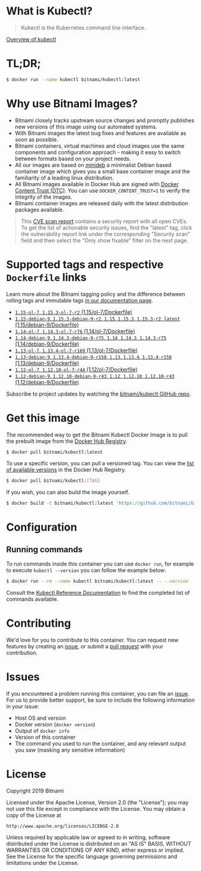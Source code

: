 
# What is Kubectl?

> Kubectl is the Kubernetes command line interface.

[Overview of kubectl](https://kubernetes.io/docs/reference/kubectl/overview/)

# TL;DR;

```bash
$ docker run --name kubectl bitnami/kubectl:latest
```

# Why use Bitnami Images?

* Bitnami closely tracks upstream source changes and promptly publishes new versions of this image using our automated systems.
* With Bitnami images the latest bug fixes and features are available as soon as possible.
* Bitnami containers, virtual machines and cloud images use the same components and configuration approach - making it easy to switch between formats based on your project needs.
* All our images are based on [minideb](https://github.com/bitnami/minideb) a minimalist Debian based container image which gives you a small base container image and the familiarity of a leading linux distribution.
* All Bitnami images available in Docker Hub are signed with [Docker Content Trust (DTC)](https://docs.docker.com/engine/security/trust/content_trust/). You can use `DOCKER_CONTENT_TRUST=1` to verify the integrity of the images.
* Bitnami container images are released daily with the latest distribution packages available.


> This [CVE scan report](https://quay.io/repository/bitnami/kubectl?tab=tags) contains a security report with all open CVEs. To get the list of actionable security issues, find the "latest" tag, click the vulnerability report link under the corresponding "Security scan" field and then select the "Only show fixable" filter on the next page.

# Supported tags and respective `Dockerfile` links

Learn more about the Bitnami tagging policy and the difference between rolling tags and immutable tags [in our documentation page](https://docs.bitnami.com/containers/how-to/understand-rolling-tags-containers/).


* [`1.15-ol-7`, `1.15.3-ol-7-r2` (1.15/ol-7/Dockerfile)](https://github.com/bitnami/bitnami-docker-kubectl/blob/1.15.3-ol-7-r2/1.15/ol-7/Dockerfile)
* [`1.15-debian-9`, `1.15.3-debian-9-r2`, `1.15`, `1.15.3`, `1.15.3-r2`, `latest` (1.15/debian-9/Dockerfile)](https://github.com/bitnami/bitnami-docker-kubectl/blob/1.15.3-debian-9-r2/1.15/debian-9/Dockerfile)
* [`1.14-ol-7`, `1.14.3-ol-7-r76` (1.14/ol-7/Dockerfile)](https://github.com/bitnami/bitnami-docker-kubectl/blob/1.14.3-ol-7-r76/1.14/ol-7/Dockerfile)
* [`1.14-debian-9`, `1.14.3-debian-9-r75`, `1.14`, `1.14.3`, `1.14.3-r75` (1.14/debian-9/Dockerfile)](https://github.com/bitnami/bitnami-docker-kubectl/blob/1.14.3-debian-9-r75/1.14/debian-9/Dockerfile)
* [`1.13-ol-7`, `1.13.4-ol-7-r169` (1.13/ol-7/Dockerfile)](https://github.com/bitnami/bitnami-docker-kubectl/blob/1.13.4-ol-7-r169/1.13/ol-7/Dockerfile)
* [`1.13-debian-9`, `1.13.4-debian-9-r158`, `1.13`, `1.13.4`, `1.13.4-r158` (1.13/debian-9/Dockerfile)](https://github.com/bitnami/bitnami-docker-kubectl/blob/1.13.4-debian-9-r158/1.13/debian-9/Dockerfile)
* [`1.12-ol-7`, `1.12.10-ol-7-r44` (1.12/ol-7/Dockerfile)](https://github.com/bitnami/bitnami-docker-kubectl/blob/1.12.10-ol-7-r44/1.12/ol-7/Dockerfile)
* [`1.12-debian-9`, `1.12.10-debian-9-r43`, `1.12`, `1.12.10`, `1.12.10-r43` (1.12/debian-9/Dockerfile)](https://github.com/bitnami/bitnami-docker-kubectl/blob/1.12.10-debian-9-r43/1.12/debian-9/Dockerfile)

Subscribe to project updates by watching the [bitnami/kubectl GitHub repo](https://github.com/bitnami/bitnami-docker-kubectl).

# Get this image

The recommended way to get the Bitnami Kubectl Docker Image is to pull the prebuilt image from the [Docker Hub Registry](https://hub.docker.com/r/bitnami/kubectl).

```bash
$ docker pull bitnami/kubectl:latest
```

To use a specific version, you can pull a versioned tag. You can view the [list of available versions](https://hub.docker.com/r/bitnami/kubectl/tags/) in the Docker Hub Registry.

```bash
$ docker pull bitnami/kubectl:[TAG]
```

If you wish, you can also build the image yourself.

```bash
$ docker build -t bitnami/kubectl:latest 'https://github.com/bitnami/bitnami-docker-kubectl.git#master:1.15/debian-9'
```

# Configuration

## Running commands

To run commands inside this container you can use `docker run`, for example to execute `kubectl --version` you can follow the example below:

```bash
$ docker run --rm --name kubectl bitnami/kubectl:latest -- --version
```

Consult the [Kubectl Reference Documentation](https://kubernetes.io/docs/reference/generated/kubectl/kubectl-commands) to find the completed list of commands available.

# Contributing

We'd love for you to contribute to this container. You can request new features by creating an [issue](https://github.com/bitnami/bitnami-docker-kubectl/issues), or submit a [pull request](https://github.com/bitnami/bitnami-docker-kubectl/pulls) with your contribution.

# Issues

If you encountered a problem running this container, you can file an [issue](https://github.com/bitnami/bitnami-docker-kubectl/issues). For us to provide better support, be sure to include the following information in your issue:

- Host OS and version
- Docker version (`docker version`)
- Output of `docker info`
- Version of this container
- The command you used to run the container, and any relevant output you saw (masking any sensitive information)

# License

Copyright 2019 Bitnami

Licensed under the Apache License, Version 2.0 (the "License");
you may not use this file except in compliance with the License.
You may obtain a copy of the License at

    http://www.apache.org/licenses/LICENSE-2.0

Unless required by applicable law or agreed to in writing, software
distributed under the License is distributed on an "AS IS" BASIS,
WITHOUT WARRANTIES OR CONDITIONS OF ANY KIND, either express or implied.
See the License for the specific language governing permissions and
limitations under the License.
